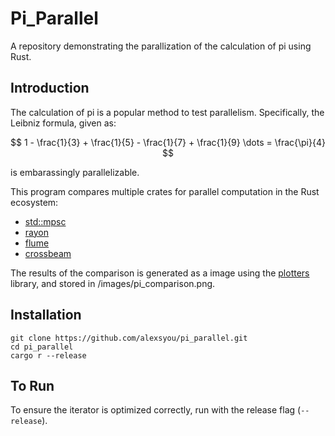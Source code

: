 # Pi_Parallel

A repository demonstrating the parallization of the calculation of pi using Rust. 

## Introduction
The calculation of pi is a popular method to test parallelism. Specifically, the Leibniz formula, given as:

$$ 1 - \frac{1}{3} + \frac{1}{5} - \frac{1}{7} + \frac{1}{9} \dots = \frac{\pi}{4} $$

is embarassingly parallelizable.


This program compares multiple crates for parallel computation in the Rust ecosystem:
* [std::mpsc](https://doc.rust-lang.org/std/sync/mpsc/)
* [rayon](https://docs.rs/rayon/latest/rayon/)
* [flume](https://docs.rs/flume/latest/flume/)
* [crossbeam](https://docs.rs/crossbeam/latest/crossbeam/)


The results of the comparison is generated as a image using the [plotters](https://docs.rs/plotters/0.3.2/plotters/) library, and stored in /images/pi_comparison.png.


## Installation
```shell
git clone https://github.com/alexsyou/pi_parallel.git
cd pi_parallel
cargo r --release
```

## To Run
To ensure the iterator is optimized correctly, run with the release flag (`--release`).
